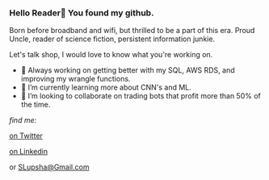 ### Hello Reader👋 You found my github.

Born before broadband and wifi, but thrilled to be a part of this era. 
Proud Uncle, reader of science fiction, persistent information junkie. 

Let's talk shop, I would love to know what you're working on.

- 🔭 Always working on getting better with my SQL, AWS RDS, and improving my wrangle functions.
- 🌱 I’m currently learning more about CNN's and ML.
- 👯 I’m looking to collaborate on trading bots that profit more than 50% of the time. 



*find me:*

[on Twitter](https://twitter.com/SLupsha)

[on Linkedin](https://www.linkedin.com/in/stephen-lupsha-b60136140/)

or SLupsha@Gmail.com


<!--
**StephenSpicer/StephenSpicer** is a ✨ _special_ ✨ repository because its `README.md` (this file) appears on your GitHub profile.

Here are some ideas to get you started:

- 🔭 I’m currently working on ...
- 🌱 I’m currently learning ...
- 👯 I’m looking to collaborate on ...
- 🤔 I’m looking for help with ...
- 💬 Ask me about ...
- 📫 How to reach me: ...
- 😄 Pronouns: ...
- ⚡ Fun fact: ...
-->
